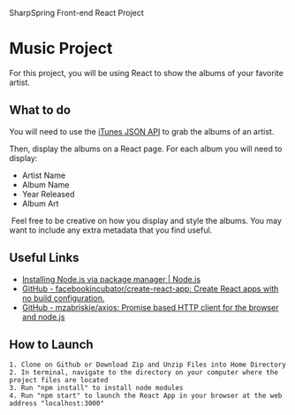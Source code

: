 SharpSpring Front-end React Project

# Music Project 
For this project, you will be using React to show the albums of your favorite artist. 

## What to do 
You will need to use the [iTunes JSON API](https://affiliate.itunes.apple.com/resources/documentation/itunes-store-web-service-search-api/) to grab the albums of an artist. 

Then, display the albums on a React page. For each album you will need to display: 
* Artist Name 
* Album Name 
* Year Released 
* Album Art 

 Feel free to be creative on how you display and style the albums. You may want to include any extra metadata that you find useful.  

## Useful Links 
* [Installing Node.js via package manager | Node.js](https://nodejs.org/en/download/package-manager) 
* [GitHub - facebookincubator/create-react-app: Create React apps with no build configuration.](https://github.com/facebookincubator/create-react-app) 
* [GitHub - mzabriskie/axios: Promise based HTTP client for the browser and node.js](https://github.com/mzabriskie/axios) 


## How to Launch 
    1. Clone on Github or Download Zip and Unzip Files into Home Directory
    2. In terminal, navigate to the directory on your computer where the project files are located
    3. Run "npm install" to install node modules
    4. Run "npm start" to launch the React App in your browser at the web address "localhost:3000"
